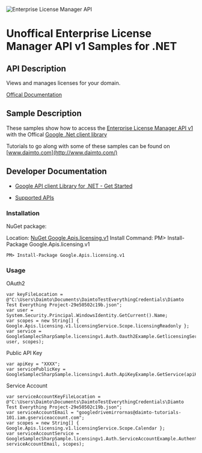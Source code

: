 ﻿![Enterprise License Manager API](https://www.gstatic.com/images/branding/product/1x/googleg_32dp.png)

# Unoffical Enterprise License Manager API v1 Samples for .NET  

## API Description

Views and manages licenses for your domain.

[Offical Documentation](https://developers.google.com/google-apps/licensing/)

## Sample Description

These samples show how to access the [Enterprise License Manager API v1](https://developers.google.com/google-apps/licensing/) with the Offical [Google .Net client library](https://github.com/google/google-api-dotnet-client)

Tutorials to go along with some of these samples can be found on [www.daimto.com](http://www.daimto.com/)

## Developer Documentation

* [Google API client Library for .NET - Get Started](https://developers.google.com/api-client-library/dotnet/get_started)

* [Supported APIs](https://developers.google.com/api-client-library/dotnet/apis/)

### Installation

NuGet package:

Location: [NuGet Google.Apis.licensing.v1](https://www.nuget.org/packages/Google.Apis.licensing.v1)
Install Command: PM>  Install-Package Google.Apis.licensing.v1

```
PM> Install-Package Google.Apis.licensing.v1
```

### Usage

OAuth2
```
var keyFileLocation = @"C:\Users\Daimto\Documents\DaimtoTestEverythingCredentials\Diamto Test Everything Project-29e50502c19b.json";
var user = System.Security.Principal.WindowsIdentity.GetCurrent().Name;
var scopes = new String[] { Google.Apis.licensing.v1.licensingService.Scope.licensingReadonly };
var service = GoogleSamplecSharpSample.licensingv1.Auth.Oauth2Example.GetlicensingService(keyFileLocation, user, scopes);
```

Public API Key

```
var apiKey = "XXXX";
var servicePublicKey = GoogleSamplecSharpSample.licensingv1.Auth.ApiKeyExample.GetService(apiKey);
```

Service Account
```
var serviceAccountKeyFileLocation = @"C:\Users\Daimto\Documents\DaimtoTestEverythingCredentials\Diamto Test Everything Project-29e50502c19b.json";
var serviceAccountEmail = "googledrivemirrornas@daimto-tutorials-101.iam.gserviceaccount.com";
var scopes = new String[] { Google.Apis.licensing.v1.licensingService.Scope.Calendar };            
var serviceAccountService = GoogleSamplecSharpSample.licensingv1.Auth.ServiceAccountExample.AuthenticateServiceAccount(serviceAccountKeyFileLocation, serviceAccountEmail, scopes);
```
